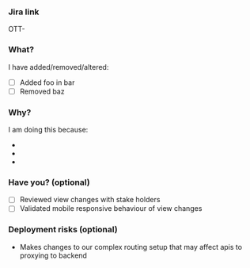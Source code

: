 ### Jira link

OTT-<TODO>

### What?

I have added/removed/altered:

- [ ] Added foo in bar
- [ ] Removed baz

### Why?

I am doing this because:

-
-
-

### Have you? (optional)

- [ ] Reviewed view changes with stake holders
- [ ] Validated mobile responsive behaviour of view changes

### Deployment risks (optional)

- Makes changes to our complex routing setup that may affect apis to proxying to backend
